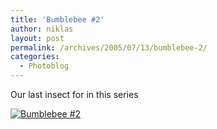 ```yaml
---
title: 'Bumblebee #2'
author: niklas
layout: post
permalink: /archives/2005/07/13/bumblebee-2/
categories:
  - Photoblog
---
```

Our last insect for in this series

<a href="http://blog.saers.com/photos/insects/266_6658_ws.jpg" class="broken_link"><img src="http://blog.saers.com/photos/albums/insects/266_6658_ws.sized.jpg" alt="Bumblebee #2" title="Bumblebee #2" /></a>